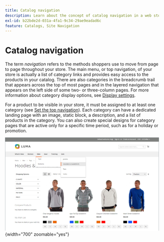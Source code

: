 ```yaml
---
title: Catalog navigation
description: Learn about the concept of catalog navigation in a web store.
exl-id: b22bde2d-031a-4fa1-9c34-29ae9eadad6c
feature: Catalogs, Site Navigation
---
```

# Catalog navigation

The term _navigation_ refers to the methods shoppers use to move from page to page throughout your store. The main menu, or top navigation, of your store is actually a list of category links and provides easy access to the products in your catalog. There are also categories in the breadcrumb trail that appears across the top of most pages and in the layered navigation that appears on the left side of some two- or three-column pages. For more information about category display options, see [Display settings](categories-display-settings.md).

For a product to be visible in your store, it must be assigned to at least one category (see [Set the top navigation](navigation-top.md)). Each category can have a dedicated landing page with an image, static block, a description, and a list of products in the category. You can also create special designs for category pages that are active only for a specific time period, such as for a holiday or promotion.

![Catalog navigation on the storefront](./assets/storefront-menu-levels.png){width="700" zoomable="yes"}

